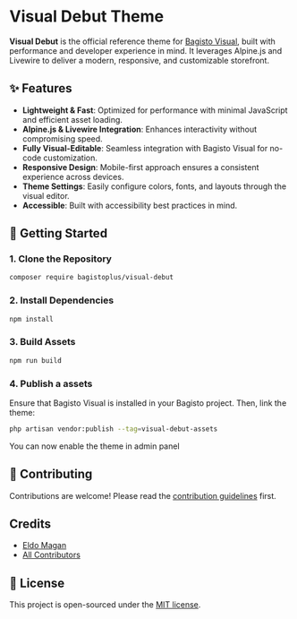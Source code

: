 # Visual Debut Theme

**Visual Debut** is the official reference theme for [Bagisto Visual](https://github.com/bagistoplus/visual), built with performance and developer experience in mind. It leverages Alpine.js and Livewire to deliver a modern, responsive, and customizable storefront.

## ✨ Features

- **Lightweight & Fast**: Optimized for performance with minimal JavaScript and efficient asset loading.
- **Alpine.js & Livewire Integration**: Enhances interactivity without compromising speed.
- **Fully Visual-Editable**: Seamless integration with Bagisto Visual for no-code customization.
- **Responsive Design**: Mobile-first approach ensures a consistent experience across devices.
- **Theme Settings**: Easily configure colors, fonts, and layouts through the visual editor.
- **Accessible**: Built with accessibility best practices in mind.

## 🚀 Getting Started

### 1. Clone the Repository

```bash
composer require bagistoplus/visual-debut
```

### 2. Install Dependencies

```bash
npm install
```

### 3. Build Assets

```bash
npm run build
```

### 4. Publish a assets

Ensure that Bagisto Visual is installed in your Bagisto project. Then, link the theme:

```bash
php artisan vendor:publish --tag=visual-debut-assets
```

You can now enable the theme in admin panel

## 🤝 Contributing

Contributions are welcome! Please read the [contribution guidelines](CONTRIBUTING.md) first.

## Credits

- [Eldo Magan](https://github.com/eldomagan)
- [All Contributors](../../contributors)

## 📄 License

This project is open-sourced under the [MIT license](./LICENSE.md).
